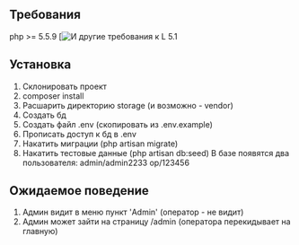 ## Требования
php >= 5.5.9
[![И другие требования к L 5.1](http://laravel.com/docs/5.1/installation)

## Установка

1. Склонировать проект
2. composer install
3. Расшарить директорию storage (и возможно - vendor)
4. Создать бд
5. Создать файл .env (скопировать из .env.example)
6. Прописать доступ к бд в .env
7. Накатить миграции (php artisan migrate)
8. Накатить тестовые данные (php artisan db:seed)
В базе появятся два пользователя:
admin/admin2233
op/123456

## Ожидаемое поведение

1. Админ видит в меню пункт 'Admin' (оператор - не видит)
2. Админ может зайти на страницу /admin (оператора перекидывает на главную)